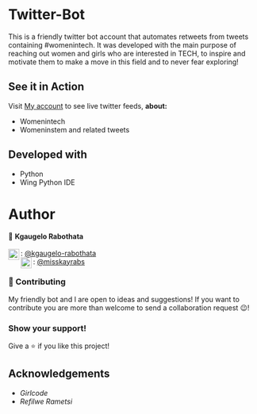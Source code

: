 # Twitter-Bot

This is a friendly twitter bot account that automates retweets from tweets containing #womenintech. It was developed with the main purpose of reaching out women and girls who are interested in TECH, to inspire and motivate them to make a move in this field and to never fear exploring!

## See it in Action

Visit [My account](https://twitter.com/BotGirlcode) to see live twitter feeds, **about:**

- Womenintech
- Womeninstem and related tweets

## Developed with

- Python
- Wing Python IDE

# Author
:bust_in_silhouette: **Kgaugelo Rabothata** <br><br>
<img align="left" alt="codeSTACKr | Github" width="22px" src="https://cdn.jsdelivr.net/npm/simple-icons@v3/icons/github.svg" />: [@kgaugelo-rabothata](https://github.com/kgaugelo-rabothata) <br>
  <img align="left" alt="codeSTACKr | Twitter" width="22px" src="https://cdn.jsdelivr.net/npm/simple-icons@v3/icons/twitter.svg" /> : [@misskayrabs](https://twitter.com/misskayrabs)

  ### :handshake: Contributing
My friendly bot and I are open to ideas and suggestions! If you want to contribute you are more than welcome to send a collaboration request :wink:!

### Show your support!
Give a :star: if you like this project!

## Acknowledgements

- *Girlcode*
- *Refilwe Rametsi*